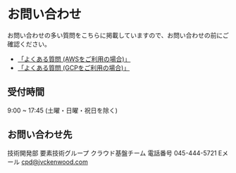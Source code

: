 # お問い合わせ

お問い合わせの多い質問をこちらに掲載していますので、お問い合わせの前にご確認ください。
- [「よくある質問 (AWSをご利用の場合)」](/guide/aws/faq)
- [「よくある質問 (GCPをご利用の場合)」]()

## 受付時間
9:00 ~ 17:45 (土曜・日曜・祝日を除く)

## お問い合わせ先
技術開発部 要素技術グループ クラウド基盤チーム
電話番号 045-444-5721 
Eメール cpd@jvckenwood.com

<Footer/>

